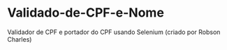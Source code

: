 # Validado-de-CPF-e-Nome
Validador de CPF e portador do CPF usando Selenium (criado por Robson Charles)

